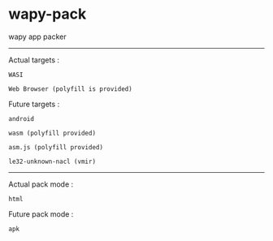# wapy-pack

wapy app packer

----

Actual targets :

    WASI

    Web Browser (polyfill is provided)

Future targets :

    android

    wasm (polyfill provided)

    asm.js (polyfill provided)

    le32-unknown-nacl (vmir)

----

Actual pack mode :

    html

Future pack mode :
    
    apk
    
